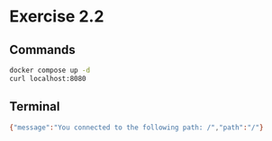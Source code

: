 # Exercise 2.2

## Commands

```bash
docker compose up -d
curl localhost:8080
```

## Terminal

```bash
{"message":"You connected to the following path: /","path":"/"}
```